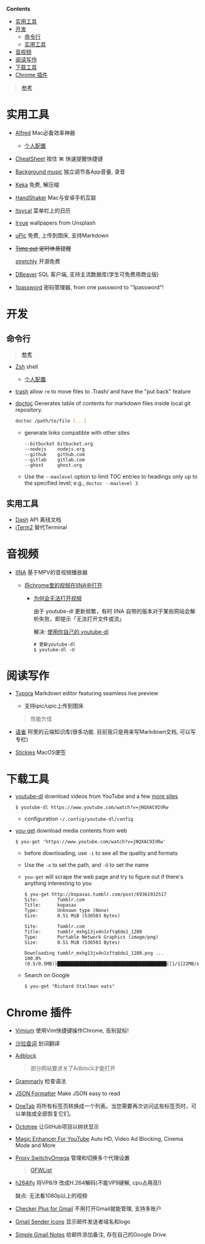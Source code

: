 <!-- START doctoc generated TOC please keep comment here to allow auto update -->
<!-- DON'T EDIT THIS SECTION, INSTEAD RE-RUN doctoc TO UPDATE -->
**Contents**

- [实用工具](#%E5%AE%9E%E7%94%A8%E5%B7%A5%E5%85%B7)
- [开发](#%E5%BC%80%E5%8F%91)
  - [命令行](#%E5%91%BD%E4%BB%A4%E8%A1%8C)
  - [实用工具](#%E5%AE%9E%E7%94%A8%E5%B7%A5%E5%85%B7-1)
- [音视频](#%E9%9F%B3%E8%A7%86%E9%A2%91)
- [阅读写作](#%E9%98%85%E8%AF%BB%E5%86%99%E4%BD%9C)
- [下载工具](#%E4%B8%8B%E8%BD%BD%E5%B7%A5%E5%85%B7)
- [Chrome 插件](#chrome-%E6%8F%92%E4%BB%B6)

<!-- END doctoc generated TOC please keep comment here to allow auto update -->

> [参考](https://github.com/jaywcjlove/awesome-mac/blob/master/README-zh.md)

# 实用工具

- [Alfred](https://www.alfredapp.com/) Mac必备效率神器
  
  - [个人配置](https://github.com/HelperInCa/notes/blob/master/modules/hotkey.md#alfred)
  
- [CheatSheet](https://www.mediaatelier.com/CheatSheet/) 按住 ⌘ 快速提醒快捷键

- [Background music](https://github.com/kyleneideck/BackgroundMusic) 独立调节各App音量, 录音

- [Keka](https://www.keka.io/) 免费, 解压缩

- [HandShaker](http://www.smartisan.com/apps/handshaker) Mac与安卓手机互联
  
- [Itsycal](https://www.mowglii.com/itsycal/) 菜单栏上的日历	
  
- [Irvue](https://irvue.tumblr.com/) wallpapers from Unsplash

- [uPic](https://github.com/gee1k/uPic) 免费, 上传到图床, 支持Markdown

- ~~[Time out](https://www.dejal.com/timeout/) 定时休息提醒~~

  [stretchly](https://github.com/hovancik/stretchly) 开源免费

- [DBeaver](https://dbeaver.io/) SQL 客户端, 支持主流数据库(学生可免费用商业版)

- [1password](https://1password.com/zh-cn/) 密码管理器, from one password to "1password"!

# 开发

## 命令行

> [参考](https://github.com/herrbischoff/awesome-macos-command-line#readme)

- [Zsh](https://www.zsh.org/) shell

  - [个人配置](https://github.com/HelperInCa/notes/blob/master/DevDocs.md#zsh)

- [trash](https://github.com/ali-rantakari/trash) allow `rm` to move files to .Trash/ and have the "put back" feature

- [doctoc](https://github.com/thlorenz/doctoc) Generates table of contents for markdown files inside local git repository.

  ```bash
  doctoc /path/to/file [...]
  ```

  - generate links compatible with other sites

    ```shell
    --bitbucket bitbucket.org
    --nodejs    nodejs.org
    --github    github.com
    --gitlab    gitlab.com
    --ghost     ghost.org
    ```

  - Use the `--maxlevel` option to limit TOC entries to headings only up to the specified level; e.g., `doctoc --maxlevel 3`

## 实用工具

- [Dash](https://kapeli.com/dash) API 离线文档
- [iTerm2](http://www.iterm2.com/) 替代Terminal

# 音视频

- [IINA](https://github.com/iina/iina/wiki) 基于MPV的音视频播放器

  - [将chrome里的视频在IINA中打开](https://chrome.google.com/webstore/detail/open-in-iina/pdnojahnhpgmdhjdhgphgdcecehkbhfo)

    - [为何会无法打开视频](https://github.com/iina/iina/wiki/%E4%BD%BF%E7%94%A8-IINA-%E5%92%8C-youtube-dl-%E8%A7%82%E7%9C%8B%E7%BD%91%E9%A1%B5%E8%A7%86%E9%A2%91#%E4%B8%BA%E4%BD%95%E4%BC%9A%E6%97%A0%E6%B3%95%E6%89%93%E5%BC%80%E8%A7%86%E9%A2%91) 

      由于 youtube-dl 更新频繁，有时 IINA 自带的版本对于某些网站会解析失败，即提示「无法打开文件或流」

      解决: [使用你自己的 youtube-dl](https://github.com/iina/iina/wiki/%E4%BD%BF%E7%94%A8-IINA-%E5%92%8C-youtube-dl-%E8%A7%82%E7%9C%8B%E7%BD%91%E9%A1%B5%E8%A7%86%E9%A2%91#%E4%BD%BF%E7%94%A8%E4%BD%A0%E8%87%AA%E5%B7%B1%E7%9A%84-youtube-dl)

      ```shell
      # 更新youtube-dl
      $ youtube-dl -U
      ```

# 阅读写作

- [Typora](https://www.typora.io/) Markdown editor featuring seamless live preview

  - 支持ipic/upic上传到图床
  > 性能欠佳

- [语雀](https://www.yuque.com/) 阿里的云端知识库(很多功能. 目前我只是用来写Markdown文档, 可以写专栏)
  
- [Stickies](https://support.apple.com/zh-cn/guide/stickies/welcome/mac) MacOS便签
  
  

# 下载工具

- [youtube-dl](https://github.com/ytdl-org/youtube-dl) download videos from YouTube and a few [more sites](http://ytdl-org.github.io/youtube-dl/supportedsites.html)

  ```shell
  $ youtube-dl https://www.youtube.com/watch?v=jNQXAC9IVRw
  ```

  - configuration `~/.config/youtube-dl/config`

    
  
- [you-get](https://github.com/soimort/you-get) download media contents from web

  ```shell
  $ you-get 'https://www.youtube.com/watch?v=jNQXAC9IVRw'
  ```

  - before downloading, use `-i` to see all the quality and formats 

  - Use the `-o` to set the path, and `-O` to set the name 
  
  - `you-get` will scrape the web page and try to figure out if there's anything interesting to you
  
    ```shell
    $ you-get http://kopasas.tumblr.com/post/69361932517
    Site:       Tumblr.com
    Title:      kopasas
    Type:       Unknown type (None)
    Size:       0.51 MiB (536583 Bytes)
    
    Site:       Tumblr.com
    Title:      tumblr_mxhg13jx4n1sftq6do1_1280
    Type:       Portable Network Graphics (image/png)
    Size:       0.51 MiB (536583 Bytes)
  
    Downloading tumblr_mxhg13jx4n1sftq6do1_1280.png ...
    100.0%(0.5/0.5MB)├████████████████████████████████████████┤[1/1]22MB/s   
    ```
  
  - Search on Google
  
    ```shell
    $ you-get "Richard Stallman eats"
    ```

 

# Chrome 插件

- [Vimium](https://chrome.google.com/webstore/detail/vimium/dbepggeogbaibhgnhhndojpepiihcmeb) 使用Vim快捷键操作Chrome, 告别鼠标!

- [沙拉查词](https://chrome.google.com/webstore/detail/%E6%B2%99%E6%8B%89%E6%9F%A5%E8%AF%8D-%E8%81%9A%E5%90%88%E8%AF%8D%E5%85%B8%E5%88%92%E8%AF%8D%E7%BF%BB%E8%AF%91/cdonnmffkdaoajfknoeeecmchibpmkmg?hl=zh-CN) 划词翻译

- [Adblock](https://www.getadblock.com/) 

  > 部分网站要求关了Adblock才能打开

- [Grammarly](https://chrome.google.com/webstore/detail/grammarly-for-chrome/kbfnbcaeplbcioakkpcpgfkobkghlhen) 检查语法

- [JSON Formatter](https://chrome.google.com/webstore/detail/json-formatter/bcjindcccaagfpapjjmafapmmgkkhgoa?hl=zh-CN) Make JSON easy to read

- [OneTab](https://chrome.google.com/webstore/detail/onetab/chphlpgkkbolifaimnlloiipkdnihall?hl=zh-CN) 将所有标签页转换成一个列表。当您需要再次访问这些标签页时，可以单独或全部恢复它们。

- [Octotree](https://chrome.google.com/webstore/detail/octotree/bkhaagjahfmjljalopjnoealnfndnagc?hl=zh-CN) 让GitHub项目以树状显示

- [Magic Enhancer For YouTube](https://autohdforyoutube.com/) Auto HD, Video Ad Blocking, Cinema Mode and More

- [Proxy SwitchyOmega](https://chrome.google.com/webstore/detail/proxy-switchyomega/padekgcemlokbadohgkifijomclgjgif?hl=zh-CN) 管理和切换多个代理设置

  > [GFWList](https://cdn.jsdelivr.net/gh/Loukky/gfwlist-by-loukky@master/gfwlist.txt) 

- [h264ify](https://chrome.google.com/webstore/detail/h264ify/aleakchihdccplidncghkekgioiakgal) 将VP8/9 改成H.264解码(不能VP9硬解, cpu占用高!)

  缺点: 无法看1080p以上的视频

- [Checker Plus for Gmail](https://chrome.google.com/webstore/detail/checker-plus-for-gmail/oeopbcgkkoapgobdbedcemjljbihmemj?hl=zh-CN) 不用打开Gmail就能管理, 支持多账户

- [Gmail Sender Icons](https://chrome.google.com/webstore/detail/gmail-sender-icons/jniljaamodclkmphgkgkooplflhkadpg) 显示邮件发送者域名和logo

- [Simple Gmail Notes](https://chrome.google.com/webstore/detail/simple-gmail-notes/jfjkcbkgjohminidbpendlodpfacgmlm) 给邮件添加备注, 存在自己的Google Drive

